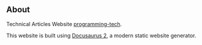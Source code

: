 ## About
Technical Articles Website [programming-tech](https://programming-tech-website.vercel.app/).

This website is built using [Docusaurus 2](https://github.com/facebook/docusaurus), a modern static website generator.
